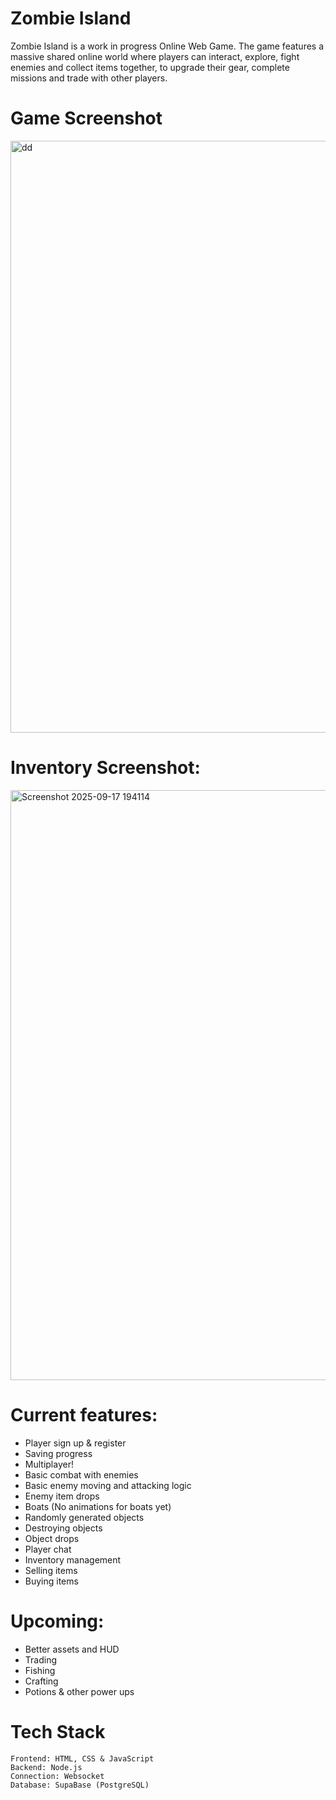# Zombie Island
Zombie Island is a work in progress Online Web Game. The game features a massive shared online world where players can interact, explore, fight enemies and collect items together, to upgrade their gear, complete missions and trade with other players.

# Game Screenshot
<img width="1918" height="947" alt="dd" src="https://github.com/user-attachments/assets/7a562d48-8a69-47a8-bbb7-22b2ef0f9cd6" />

# Inventory Screenshot: 
<img width="1918" height="944" alt="Screenshot 2025-09-17 194114" src="https://github.com/user-attachments/assets/5446458f-c115-4d82-8e1d-526e072baad9" />


# Current features:
- Player sign up & register
- Saving progress
- Multiplayer!
- Basic combat with enemies
- Basic enemy moving and attacking logic
- Enemy item drops
- Boats (No animations for boats yet)
- Randomly generated objects
- Destroying objects
- Object drops
- Player chat
- Inventory management
- Selling items
- Buying items

# Upcoming:
- Better assets and HUD
- Trading
- Fishing
- Crafting
- Potions & other power ups

# Tech Stack
    Frontend: HTML, CSS & JavaScript
    Backend: Node.js
    Connection: Websocket
    Database: SupaBase (PostgreSQL)
